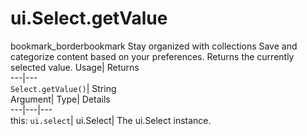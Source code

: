 
#  ui.Select.getValue
bookmark_borderbookmark Stay organized with collections  Save and categorize content based on your preferences. 
Returns the currently selected value. 
Usage| Returns  
---|---  
`Select.getValue()`| String  
Argument| Type| Details  
---|---|---  
this: `ui.select`| ui.Select| The ui.Select instance.  
